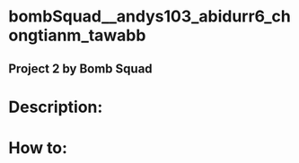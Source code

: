 # bombSquad__andys103_abidurr6_chongtianm_tawabb

## Project 2 by Bomb Squad

# Description:

# How to:
